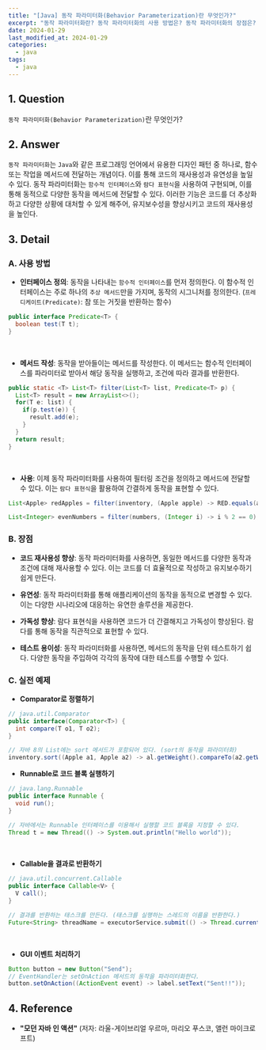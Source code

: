 ```yaml
---
title: "[Java] 동작 파라미터화(Behavior Parameterization)란 무엇인가?"
excerpt: "동작 파라미터화란? 동작 파라미터화의 사용 방법은? 동작 파라미터화의 장점은? 동작파라미터화의 실전 예제는?"
date: 2024-01-29
last_modified_at: 2024-01-29
categories:
  - java
tags:
  - java
---
```


## 1. Question

`동작 파라미터화(Behavior Parameterization)`란 무엇인가?

## 2. Answer

`동작 파라미터화`는 `Java`와 같은 프로그래밍 언어에서 유용한 디자인 패턴 중 하나로, 함수 또는 작업을 메서드에 전달하는 개념이다. 이를 통해 코드의 재사용성과 유연성을 높일 수 있다. 동작 파라미터화는 `함수적 인터페이스`와 `람다 표현식`을 사용하여 구현되며, 이를 통해 동적으로 다양한 동작을 메서드에 전달할 수 있다. 이러한 기능은 코드를 더 추상화하고 다양한 상황에 대처할 수 있게 해주어, 유지보수성을 향상시키고 코드의 재사용성을 높인다.

## 3. Detail

### A. 사용 방법

* **인터페이스 정의**: 동작을 나타내는 `함수적 인터페이스`를 먼저 정의한다. 이 함수적 인터페이스는 주로 하나의 `추상 메서드`만을 가지며, 동작의 시그니처를 정의한다. (`프레디케이트(Predicate)`: 참 또는 거짓을 반환하는 함수)

```java
public interface Predicate<T> {
  boolean test(T t);
}
```

<br>

* **메서드 작성**: 동작을 받아들이는 메서드를 작성한다. 이 메서드는 함수적 인터페이스를 파라미터로 받아서 해당 동작을 실행하고, 조건에 따라 결과를 반환한다.

```java
public static <T> List<T> filter(List<T> list, Predicate<T> p) {
  List<T> result = new ArrayList<>();
  for(T e: list) {
    if(p.test(e)) {
      result.add(e);
    }
  }
  return result;
}
```

<br>

* **사용**: 이제 동작 파라미터화를 사용하여 필터링 조건을 정의하고 메서드에 전달할 수 있다. 이는 `람다 표현식`을 활용하여 간결하게 동작을 표현할 수 있다.

```java
List<Apple> redApples = filter(inventory, (Apple apple) -> RED.equals(apple.getColor()));

List<Integer> evenNumbers = filter(numbers, (Integer i) -> i % 2 == 0);
```

### B. 장점

* **코드 재사용성 향상**: 동작 파라미터화를 사용하면, 동일한 메서드를 다양한 동작과 조건에 대해 재사용할 수 있다. 이는 코드를 더 효율적으로 작성하고 유지보수하기 쉽게 만든다.

* **유연성**: 동작 파라미터화를 통해 애플리케이션의 동작을 동적으로 변경할 수 있다. 이는 다양한 시나리오에 대응하는 유연한 솔루션을 제공한다.

* **가독성 향상**: 람다 표현식을 사용하면 코드가 더 간결해지고 가독성이 향상된다. 람다를 통해 동작을 직관적으로 표현할 수 있다.

* **테스트 용이성**: 동작 파라미터화를 사용하면, 메서드의 동작을 단위 테스트하기 쉽다. 다양한 동작을 주입하여 각각의 동작에 대한 테스트를 수행할 수 있다.

### C. 실전 예제

* **Comparator로 정렬하기**

```java
// java.util.Comparator
public interface(Comparator<T>) {
  int compare(T o1, T o2);
}

// 자바 8의 List에는 sort 메서드가 포함되어 있다. (sort의 동작을 파라미터화)
inventory.sort((Apple a1, Apple a2) -> al.getWeight().compareTo(a2.getWeight()));
```  

* **Runnable로 코드 블록 실행하기**

```java
// java.lang.Runnable
public interface Runnable {
  void run();
}

// 자바에서는 Runnable 인터페이스를 이용해서 실행할 코드 블록을 지정할 수 있다.
Thread t = new Thread(() -> System.out.println("Hello world"));
```

<br>

* **Callable을 결과로 반환하기**

```java
// java.util.concurrent.Callable
public interface Callable<V> {
  V call();
}

// 결과를 반환하는 태스크를 만든다. (태스크를 실행하는 스레드의 이름을 반환한다.)
Future<String> threadName = executorService.submit(() -> Thread.currentThread().getName());
```

<br>

* **GUI 이벤트 처리하기**

```java
Button button = new Button("Send");
// EventHandler는 setOnAction 메서드의 동작을 파라미터화한다.
button.setOnAction((ActionEvent event) -> label.setText("Sent!!"));
```

## 4. Reference

* **"모던 자바 인 액션"** (저자: 라울-게이브리얼 우르마, 마리오 푸스코, 앨런 마이크로프트)